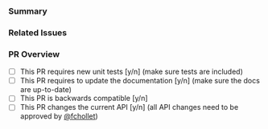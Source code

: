 <!--
Please make sure you've read and understood our contributing guidelines;
https://github.com/keras-team/keras/blob/master/CONTRIBUTING.md
-->

### Summary

### Related Issues

### PR Overview

- [ ] This PR requires new unit tests [y/n] (make sure tests are included)
- [ ] This PR requires to update the documentation [y/n] (make sure the docs are up-to-date)
- [ ] This PR is backwards compatible [y/n]
- [ ] This PR changes the current API [y/n] (all API changes need to be approved by [@fchollet](https://www.github.com/fchollet?from=keras))
